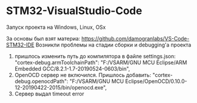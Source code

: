 # STM32-VisualStudio-Code
Запуск проекта на Windows, Linux, OSx 

За основы был взят материа: https://github.com/damogranlabs/VS-Code-STM32-IDE
Возникли проблемы на стадии сборки и debugging'a проекта 

1. пришлось изменить путь до компилятора в файле settings.json:
  "cortex-debug.armToolchainPath": "F:/VSARM/GNU MCU Eclipse/ARM Embedded GCC/8.2.1-1.7-20190524-0603/bin",
2. OpenOCD сервер не включился. Пришлось добавить:
  "cortex-debug.openocdPath": "F:/VSARM/GNU MCU Eclipse/OpenOCD/0.10.0-12-20190422-2015/bin/openocd.exe",
3. Сервер выдал timeout error
